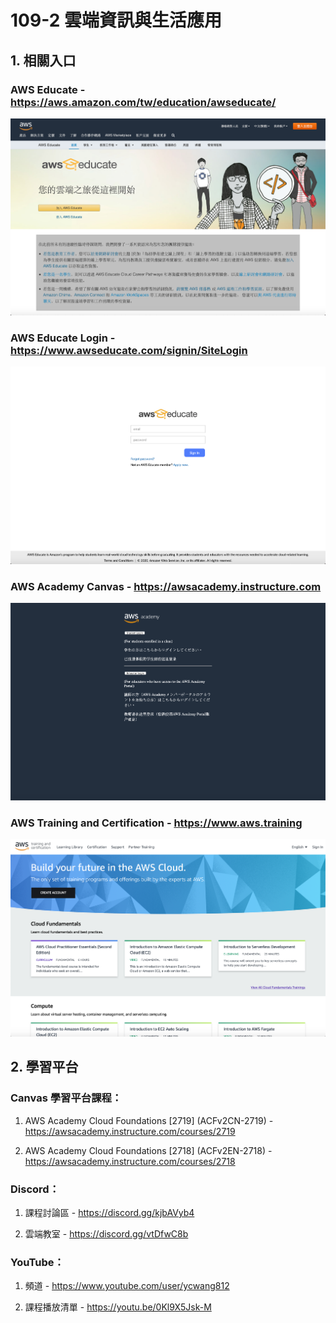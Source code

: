 # 109-2 雲端資訊與生活應用

## 1. 相關入口

### AWS Educate - https://aws.amazon.com/tw/education/awseducate/

![](https://github.com/ycwang812/VNU/blob/master/109-1_AWS雲端運算與服務/images/AWS%20Educate.png)

### AWS Educate Login - https://www.awseducate.com/signin/SiteLogin

![](https://github.com/ycwang812/VNU/blob/master/109-1_AWS雲端運算與服務/images/AWS%20Educate%20Login.png)

### AWS Academy Canvas - https://awsacademy.instructure.com

![](https://github.com/ycwang812/VNU/blob/master/109-1_AWS雲端運算與服務/images/AWS%20Academy%20Canvas.png)

### AWS Training and Certification - https://www.aws.training

![](https://github.com/ycwang812/VNU/blob/master/109-1_AWS雲端運算與服務/images/AWS%20Training%20and%20Certification.png)

## 2. 學習平台

### Canvas 學習平台課程：

1. AWS Academy Cloud Foundations [2719] (ACFv2CN-2719) - https://awsacademy.instructure.com/courses/2719

2. AWS Academy Cloud Foundations [2718] (ACFv2EN-2718) - https://awsacademy.instructure.com/courses/2718

### Discord：

1. 課程討論區 - https://discord.gg/kjbAVyb4

2. 雲端教室 - https://discord.gg/vtDfwC8b

### YouTube：

1. 頻道 - https://www.youtube.com/user/ycwang812

2. 課程播放清單 - https://youtu.be/0Kl9X5Jsk-M
